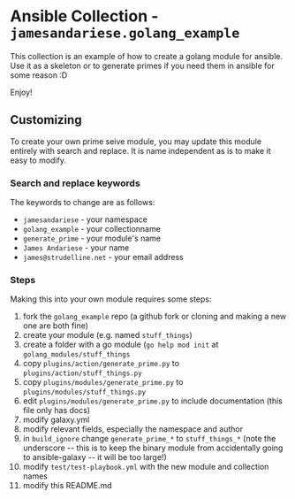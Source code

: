# Ansible Collection - `jamesandariese.golang_example`

This collection is an example of how to create a golang module
for ansible.  Use it as a skeleton or to generate primes if you
need them in ansible for some reason :D

Enjoy!

## Customizing

To create your own prime seive module, you may update this module entirely with search and replace.  It is name independent as is to make it easy to modify.

### Search and replace keywords
The keywords to change are as follows:

* `jamesandariese` - your namespace
* `golang_example` - your collectionname
* `generate_prime` - your module's name
* `James Andariese` - your name
* `james@strudelline.net` - your email address


### Steps
Making this into your own module requires some steps:

1) fork the `golang_example` repo (a github fork or cloning and making a new one are both fine)
2) create your module (e.g. named `stuff_things`)
  1) create a folder with a go module (`go help mod init` at `golang_modules/stuff_things`
  2) copy `plugins/action/generate_prime.py` to `plugins/action/stuff_things.py`
  3) copy `plugins/modules/generate_prime.py` to `plugins/modules/stuff_things.py`
  4) edit `plugins/modules/generate_prime.py` to include documentation (this file only has docs)
3) modify galaxy.yml
  1) modify relevant fields, especially the namespace and author
  2) in `build_ignore` change `generate_prime_*` to `stuff_things_*` (note the underscore -- this is to keep the binary module from accidentally going to ansible-galaxy -- it will be too large!)
4) modify `test/test-playbook.yml` with the new module and collection names
5) modify this README.md

